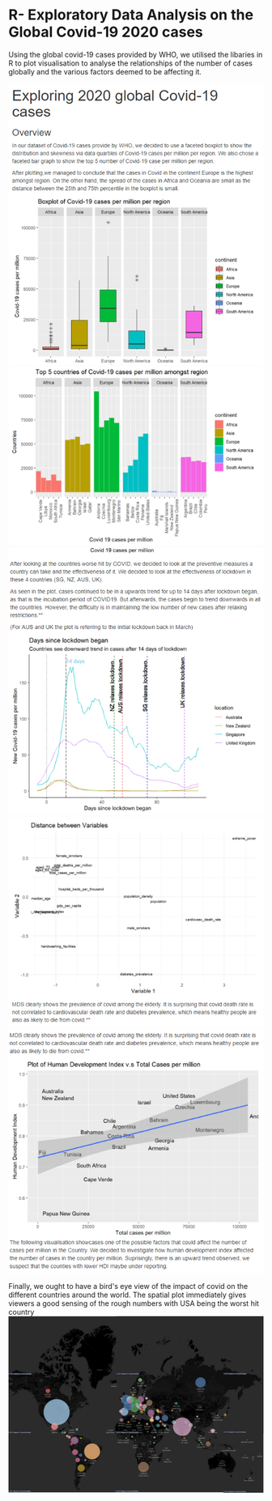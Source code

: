 # R- Exploratory Data Analysis on the Global Covid-19 2020 cases
Using the global covid-19 cases provided by WHO, we utilised the libaries in R to plot visualisation to analyse the relationships of the number of cases globally and the various factors deemed to be affecting it.

![R1](https://github.com/JiaJun98/R--Exploratory-Data-Analysis-on-the-Global-Covid-19-2020-cases-/blob/main/R(1).PNG)
![R2](https://github.com/JiaJun98/R--Exploratory-Data-Analysis-on-the-Global-Covid-19-2020-cases-/blob/main/R(2).PNG)
![R3](https://github.com/JiaJun98/R--Exploratory-Data-Analysis-on-the-Global-Covid-19-2020-cases-/blob/main/R(3).PNG)
![R4](https://github.com/JiaJun98/R--Exploratory-Data-Analysis-on-the-Global-Covid-19-2020-cases-/blob/main/R(4).PNG)
![R5](https://github.com/JiaJun98/R--Exploratory-Data-Analysis-on-the-Global-Covid-19-2020-cases-/blob/main/R(5).PNG)

Finally, we ought to have a bird's eye view of the impact of covid on the different countries around the world. The spatial plot immediately gives viewers a good sensing of the rough numbers with USA being the worst hit country
![Spatial plot](https://github.com/JiaJun98/R--Exploratory-Data-Analysis-on-the-Global-Covid-19-2020-cases-/blob/main/Tableau%20Geo-Spatial%20Plot.jpg)

